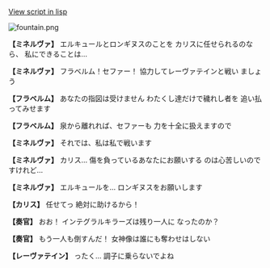 [View script in lisp](../scripts/210122091.txt)

![fountain.png](../images/backgrounds/fountain.png)

**【ミネルヴァ】**
エルキュールとロンギヌスのことを
カリスに任せられるのなら、
私にできることは…

**【ミネルヴァ】**
フラベルム！セファー！
協力してレーヴァテインと戦い
ましょう

**【フラベルム】**
あなたの指図は受けません
わたくし達だけで穢れし者を
追い払ってみせます

**【フラベルム】**
泉から離れれば、セファーも
力を十全に扱えますので

**【ミネルヴァ】**
それでは、私は私で戦います

**【ミネルヴァ】**
カリス…
傷を負っているあなたにお願いする
のは心苦しいのですけれど…

**【ミネルヴァ】**
エルキュールを…
ロンギヌスをお願いします

**【カリス】**
任せてっ
絶対に助けるから！

**【奏官】**
おお！
インテグラルキラーズは残り一人に
なったのか？

**【奏官】**
もう一人も倒すんだ！
女神像は誰にも奪わせはしない

**【レーヴァテイン】**
ったく…
調子に乗らないでよね